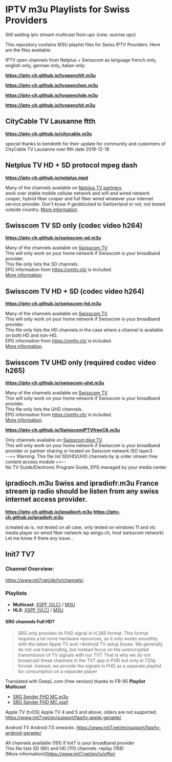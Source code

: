 # IPTV m3u Playlists for Swiss Providers

Still waiting iptv stream multicast from upc (now: sunrise upc)

This repository contains M3U playlist files for Swiss IPTV Providers. Here are the files available:

IPTV open channels from Netplus + Swisscom as language french only, english only, german only, italian only.

**https://iptv-ch.github.io/tvopenchfr.m3u**

**https://iptv-ch.github.io/tvopenchen.m3u**

**https://iptv-ch.github.io/tvopenchde.m3u**

**https://iptv-ch.github.io/tvopenchit.m3u**

## CityCable TV Lausanne ftth

**https://iptv-ch.github.io/citycable.m3u**

special thanks to bendreth for their update for community and customers of CityCable TV Lausanne over ftth date 2019-12-18

## Netplus TV HD + SD protocol mpeg dash
**https://iptv-ch.github.io/netplus.mpd**

Many of the channels available on [Netplus TV partners](https://citycable.ch/tv/chaines-tv/tv-numerique/).<br>
work over stable mobile cellular network and wifi and wired network cooper, hybrid fiber cooper and full fiber wired whatever your internet service provider.
Don't know if geoblocked to Switzerland or not, not tested outside country.
[More information](https://www.regardtv.net/t7600-netplus-iptv-gratuit-free).


## Swisscom TV SD only (codec video h264)

**https://iptv-ch.github.io/swisscom-sd.m3u**

Many of the channels available on [Swisscom TV](https://www.swisscom.ch/en/residential/internet-television-fixednetwork/swisscom-tv.html).<br>
This will only work on your home network if Swisscom is your broadband provider.<br>
This file only lists the SD channels.<br>
EPG information from https://xmltv.ch/ is included.<br>
[More information](https://www.regardtv.net/t6105-flux-iptv-swisscom).


## Swisscom TV HD + SD (codec video h264)

**https://iptv-ch.github.io/swisscom-hd.m3u**

Many of the channels available on [Swisscom TV](https://www.swisscom.ch/en/residential/internet-television-fixednetwork/swisscom-tv.html).<br>
This will only work on your home network if Swisscom is your broadband provider.<br>
This file only lists the HD channels in the case where a channel is available on both HD and non-HD.<br>
EPG information from https://xmltv.ch/ is included.<br>
[More information](https://www.regardtv.net/t6105-flux-iptv-swisscom).

## Swisscom TV UHD only (required codec video h265)

**https://iptv-ch.github.io/swisscom-uhd.m3u**

Many of the channels available on [Swisscom TV](https://www.swisscom.ch/en/residential/internet-television-fixednetwork/swisscom-tv.html).<br>
This will only work on your home network if Swisscom is your broadband provider.<br>
This file only lists the UHD channels.<br>
EPG information from https://xmltv.ch/ is included.<br>
[More information]( https://www.regardtv.net/t6105p325-flux-iptv-swisscom#77698 ).

**https://iptv-ch.github.io/SwisscomIPTVfreeCA.m3u**

Only channels available on [Swisscom blue TV](https://www.swisscom.ch/en/residential/tv/channel-lists.html).<br>
This will only work on your home network if Swisscom is your broadband provider or partner sharing or hosted on Swiscom network ISO layer3<br>
--== Warning: This file list SD/HD/UHD channels by ip order stream free content access module ==--<br>
No TV Guide/Electronic Program Guide, EPG managed by your media center <br>


## ipradioch.m3u Swiss and ipradiofr.m3u France stream ip radio should be listen from any swiss internet access provider.

**https://iptv-ch.github.io/ipradioch.m3u**
**https://iptv-ch.github.io/ipradiofr.m3u**

(created as is, not tested on all case, only tested on windows 11 and vlc media player on wired fiber network isp wingo.ch, host swisscom network)
Let me know if there any issue...

## Init7 TV7

### Channel Overview:
https://www.init7.net/de/tv/channels/ 

### Playlists
* **Multicast**: [XSPF (VLC)](https://api.init7.net/tvchannels.xspf) / [M3U](https://api.init7.net/tvchannels.m3u)
* **HLS**: [XSPF (VLC)](https://api.init7.net/tvchannels.xspf?rp=true) / [M3U](https://api.init7.net/tvchannels.m3u?rp=true)

#### SRG channels Full HD?
> SRG only provides its FHD signal in H.265 format. This format requires a lot more hardware resources, so it only works smoothly with the latest Apple TV and >Android TV setup boxes. We generally do not use transcoding, but instead focus on the unencrypted transmission of TV signals with our TV7. That is why we do not broadcast these channels in the TV7 app in FHD but only in 720p format. Instead, we provide the signals in FHD as a separate playlist for consumption on a separate player

Translated with DeepL.com (free version) thanks to FR-95
**Playlist Multicast**
* [SRG Sender FHD MC.m3u](https://www.init7.net/de/support/faq/srg-sender-full-hd/srg-fhd-mc.m3u)
* [SRG Sender FHD MC.xspf](https://www.init7.net/de/support/faq/srg-sender-full-hd/srg-fhd-mc.xspf)

Apple TV (tvOS) Apple TV 4 and 5 and above, olders are not supported.
https://www.init7.net/en/support/faq/tv-apple-geraete/

Android TV Android 7.0 onwards.
https://www.init7.net/en/support/faq/tv-android-geraete/


All channels available (191) if Init7 is your broadband provider<br>
This file lists SD (80) and HD (111) channels. replay (158) <br>
[More information](https://www.init7.net/en/tv/offer/
